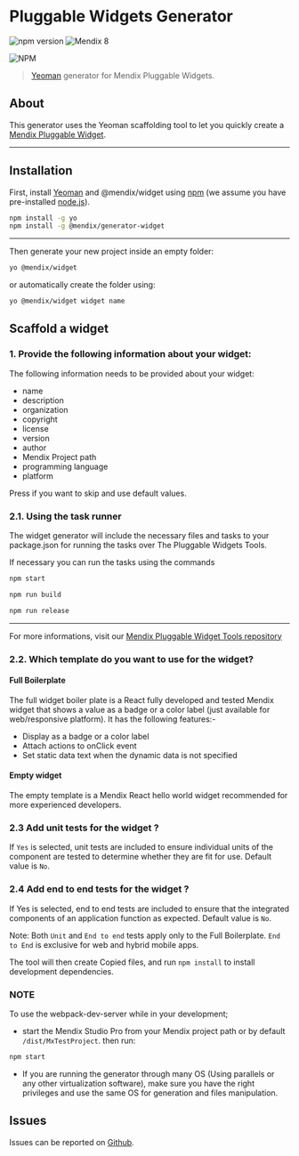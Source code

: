 # Pluggable Widgets Generator
 
 ![npm version](https://badge.fury.io/js/%40mendix%2Fgenerator-widget.svg)  ![Mendix 8](https://img.shields.io/badge/mendix-8.0.0-brightgreen.svg)

![NPM](https://nodei.co/npm/@mendix/generator-widget.svg?downloads=true&stars=true)

> [Yeoman](http://yeoman.io) generator for Mendix Pluggable Widgets.

## About

This generator uses the Yeoman scaffolding tool to let you quickly create a [Mendix Pluggable Widget](https://docs.mendix.com/howto/extensibility/pluggable-widgets).

---

## Installation

First, install [Yeoman](http://yeoman.io) and @mendix/widget using [npm](https://www.npmjs.com/) (we assume you have pre-installed [node.js](https://nodejs.org/)).

```bash
npm install -g yo
npm install -g @mendix/generator-widget
```

---

Then generate your new project inside an empty folder:

```bash
yo @mendix/widget
```

or automatically create the folder using:
```bash
yo @mendix/widget widget name
```

## Scaffold a widget

### 1. Provide the following information about your widget:

The following information needs to be provided about your widget:

* name
* description
* organization
* copyright
* license
* version
* author
* Mendix Project path
* programming language
* platform

Press <Enter> if you want to skip and use default values.

### 2.1. Using the task runner

The widget generator will include the necessary files and tasks to your package.json for running the tasks over The Pluggable Widgets Tools.

If necessary you can run the tasks using the commands

```bash
npm start
```

```bash
npm run build
```

```bash
npm run release
```
---
For more informations, visit our [Mendix Pluggable Widget Tools repository](https://github.com/mendix/pluggable-widgets-tools)

### 2.2. Which template do you want to use for the widget?

#### Full Boilerplate

The full widget boiler plate is a React fully developed and tested Mendix widget that shows a value as a badge or a color label (just available for web/responsive platform).
It has the following features:-

* Display as a badge or a color label
* Attach actions to onClick event
* Set static data text when the dynamic data is not specified

#### Empty widget

The empty template is a Mendix React hello world widget recommended for more experienced developers.

### 2.3 Add unit tests for the widget ?

If `Yes` is selected, unit tests are included to ensure individual units of the component are tested to determine whether they are fit for use. Default value is `No`.

### 2.4 Add end to end tests for the widget ?

If Yes is selected, end to end tests are included to ensure that the integrated components of an application function as expected. Default value is `No`.

Note: Both `Unit` and `End to end` tests apply only to the Full Boilerplate. `End to End` is exclusive for web and hybrid mobile apps.

The tool will then create Copied files, and run `npm install` to install development dependencies.

### NOTE

To use the webpack-dev-server while in your development; 
* start the Mendix Studio Pro from your Mendix project path or by default `/dist/MxTestProject`. then run:

```bash
npm start
```

* If you are running the generator through many OS (Using parallels or any other virtualization software), make sure you have the right privileges and use the same OS for generation and files manipulation.

## Issues

Issues can be reported on [Github](https://github.com/mendix/pluggable-widgets-generator/issues).
